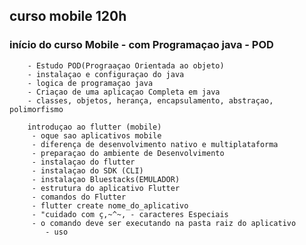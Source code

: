## curso mobile 120h

### início do curso Mobile - com Programaçao java - POD

        - Estudo POD(Prograaçao Orientada ao objeto)
        - instalaçao e configuraçao do java
        - logica de programaçao java
        - Criaçao de uma aplicaçao Completa em java
        - classes, objetos, herança, encapsulamento, abstraçao, polimorfismo  

        introduçao ao flutter (mobile)
         - oque sao aplicativos mobile
         - diferença de desenvolvimento nativo e multiplataforma
         - preparaçao do ambiente de Desenvolvimento
         - instalaçao do flutter
         - instalaçao do SDK (CLI)
         - instalaçao Bluestacks(EMULADOR)
         - estrutura do aplicativo Flutter
         - comandos do Flutter
         - flutter create nome_do_aplicativo
         - "cuidado com ç,~^~, - caracteres Especiais
         - o comando deve ser executando na pasta raiz do aplicativo
            - uso 